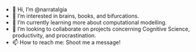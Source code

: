 - 👋 Hi, I’m @narratalgia
- 👀 I’m interested in brains, books, and bifurcations.
- 🌱 I’m currently learning more about computational modelling.
- 💞️ I’m looking to collaborate on projects concerning Cognitive Science, productivity, and procrastination.
- 📫 How to reach me: Shoot me a message!

<!---
narratalgia/narratalgia is a ✨ special ✨ repository because its `README.md` (this file) appears on your GitHub profile.
You can click the Preview link to take a look at your changes.
--->
